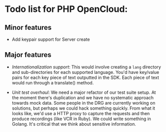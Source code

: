 # Todo list for PHP OpenCloud:

## Minor features

- Add keypair support for Server create

## Major features

- _Internationalization support_: This would involve creating a `lang` directory 
and sub-directories for each supported language. You'd have key/value pairs for
each key piece of text outputted in the SDK. Each piece of text would run through
a translate() method.

- _Unit test overhaul_: We need a major refactor of our test suite setup. At the
moment there's duplication and we have no systematic approach towards mock data.
Some people in the DRG are currently working on solutions, but perhaps we could
hack something quickly. From what it looks like, we'd use a HTTP proxy to capture
the requests and then produce recordings (like VCR in Ruby). We could write 
something in Golang. It's critical that we think about sensitive information.


